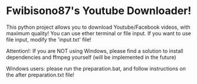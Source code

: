 # Fwibisono87's Youtube Downloader!
This python project allows you to download Youtube/Facebook videos, with maximum quality!
You can use ether terminal or file input. If you want to use file input, modify the 'input.txt' file!

Attention!: If you are NOT using Windows, please find a solution to install dependencies and ffmpeg yourself (will be implemented in the future)

Windows users: please run the preparation.bat, and follow instructions on the after preparation.txt file!
